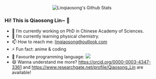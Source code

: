 <div align="center">
    <img align="center" src="https://github-readme-stats.vercel.app/api?username=Linqiaosong&show_icons=true&hide_border=true" alt="Linqiaosong's Github Stats"></img>
</div>

### Hi! This is Qiaosong Lin~ 👋

- 🔭 I’m currently working on PhD in Chinese Academy of Sciences.
- 🌱 I’m currently learning physical chemistry.
- 📫 How to reach me: linqiaosong@outlook.com
- ⚡ Fun fact: anime & coding
- 💬 Favourite programming language: <a href="https://isocpp.org/">  <img src="https://img.shields.io/badge/-C++-00599C?style=flat&logo=C%2B%2B&logoColor=white" />  </a>
- 😄 Wanna understand me more? https://orcid.org/0000-0003-4347-3361 and https://www.researchgate.net/profile/Qiaosong_Lin are available!

<!--
**Linqiaosong/Linqiaosong** is a ✨ _special_ ✨ repository because its `README.md` (this file) appears on your GitHub profile.

Here are some ideas to get you started:

- 🔭 I’m currently working on ...
- 🌱 I’m currently learning ...
- 👯 I’m looking to collaborate on ...
- 🤔 I’m looking for help with ...
- 💬 Ask me about ...
- 📫 How to reach me: ...
- 😄 Pronouns: ...
- ⚡ Fun fact: ...
-->



